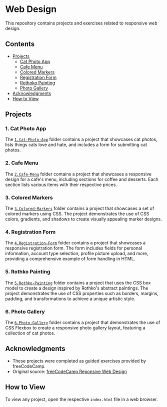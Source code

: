 # Web Design

This repository contains projects and exercises related to responsive web design.

## Contents
- [Projects](#projects)
    - [Cat Photo App](#1-cat-photo-app)
    - [Cafe Menu](#2-cafe-menu)
    - [Colored Markers](#3-colored-markers)
    - [Registration Form](#4-registration-form)
    - [Rothoko Painting](#5-rothko-painting)
    - [Photo Gallery](#6-photo-gallery)
- [Acknowledgments](#acknowledgments)
- [How to View](#how-to-view)

## Projects

### 1. Cat Photo App
The [`1.Cat-Photo-App`](./1.Cat-Photo-App/index.html) folder contains a project that showcases cat photos, lists things cats love and hate, and includes a form for submitting cat photos.

### 2. Cafe Menu
The [`2.Cafe-Menu`](./2.Cafe-Menu/index.html) folder contains a project that showcases a responsive design for a cafe's menu, including sections for coffee and desserts. Each section lists various items with their respective prices.

### 3. Colored Markers
The [`3.Colored-Markers`](./3.Colored-Markers/index.html) folder contains a project that showcases a set of colored markers using CSS. The project demonstrates the use of CSS colors, gradients, and shadows to create visually appealing marker designs.

### 4. Registration Form
The [`4.Registration-Form`](./4.Registration-Form/index.html) folder contains a project that showcases a responsive registration form. The form includes fields for personal information, account type selection, profile picture upload, and more, providing a comprehensive example of form handling in HTML.

### 5. Rothko Painting
The [`5.Rothko-Painting`](./5.Rothko-Painting/index.html) folder contains a project that uses the CSS box model to create a design inspired by Rothko's abstract paintings. The project demonstrates the use of CSS properties such as borders, margins, padding, and transformations to achieve a unique artistic style.

### 6. Photo Gallery
The [`6.Photo-Gallery`](./6.Photo-Gallery/index.html) folder contains a project that demonstrates the use of CSS Flexbox to create a responsive photo gallery layout, featuring a collection of cat photos.

## Acknowledgments
- These projects were completed as guided exercises provided by freeCodeCamp.
- Original source: [freeCodeCamp Reponsive Web Design](https://www.freecodecamp.org/learn/2022/responsive-web-design/)

## How to View
To view any project, open the respective `index.html` file in a web browser.
